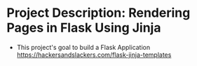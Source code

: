 # Project Description: Rendering Pages in Flask Using Jinja
- This project's goal to build a Flask Application
https://hackersandslackers.com/flask-jinja-templates
